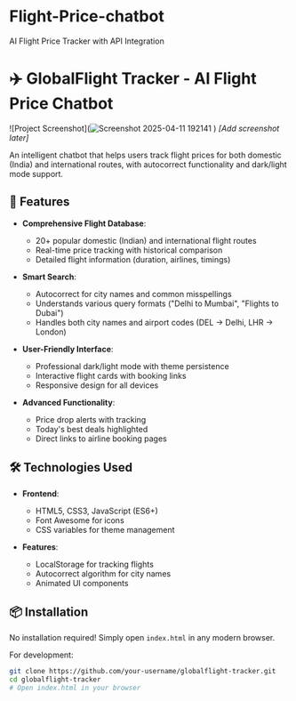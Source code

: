# Flight-Price-chatbot
AI Flight Price Tracker with API Integration
# ✈️ GlobalFlight Tracker - AI Flight Price Chatbot

![Project Screenshot](![Screenshot 2025-04-11 192141](https://github.com/user-attachments/assets/bbb4e9a2-4173-49a1-a65e-70d62d924887)
) *[Add screenshot later]*

An intelligent chatbot that helps users track flight prices for both domestic (India) and international routes, with autocorrect functionality and dark/light mode support.

## 🚀 Features

- **Comprehensive Flight Database**:
  - 20+ popular domestic (Indian) and international flight routes
  - Real-time price tracking with historical comparison
  - Detailed flight information (duration, airlines, timings)

- **Smart Search**:
  - Autocorrect for city names and common misspellings
  - Understands various query formats ("Delhi to Mumbai", "Flights to Dubai")
  - Handles both city names and airport codes (DEL → Delhi, LHR → London)

- **User-Friendly Interface**:
  - Professional dark/light mode with theme persistence
  - Interactive flight cards with booking links
  - Responsive design for all devices

- **Advanced Functionality**:
  - Price drop alerts with tracking
  - Today's best deals highlighted
  - Direct links to airline booking pages

## 🛠️ Technologies Used

- **Frontend**:
  - HTML5, CSS3, JavaScript (ES6+)
  - Font Awesome for icons
  - CSS variables for theme management

- **Features**:
  - LocalStorage for tracking flights
  - Autocorrect algorithm for city names
  - Animated UI components

## 📦 Installation

No installation required! Simply open `index.html` in any modern browser.

For development:
```bash
git clone https://github.com/your-username/globalflight-tracker.git
cd globalflight-tracker
# Open index.html in your browser
